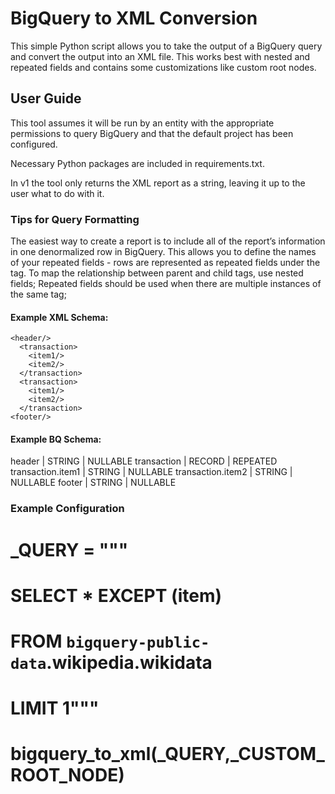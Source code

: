 # BigQuery to XML Conversion
This simple Python script allows you to take the output of a BigQuery query and convert the output into an XML file. This works best with nested and repeated fields and contains some customizations like custom root nodes.


## User Guide

This tool assumes it will be run by an entity with the appropriate permissions to query BigQuery and that the default project has been configured.

Necessary Python packages are included in requirements.txt.

In v1 the tool only returns the XML report as a string, leaving it up to the user what to do with it. 

### Tips for Query Formatting 
The easiest way to create a report is to include all of the report’s information in one denormalized row in BigQuery. 
This allows you to define the names of your repeated fields - rows are represented as repeated fields under the <item/> tag.
To map the relationship between parent and child tags, use nested fields;
Repeated fields should be used when there are multiple instances of the same tag;

#### Example XML Schema:
```
<header/>
  <transaction>
    <item1/>
    <item2/>
  </transaction>
  <transaction>
    <item1/>
    <item2/>
  </transaction>
<footer/>
```
#### Example BQ Schema:
header | STRING | NULLABLE
transaction | RECORD | REPEATED
transaction.item1 | STRING | NULLABLE
transaction.item2 | STRING | NULLABLE
footer | STRING | NULLABLE


### Example Configuration

# _QUERY = """
# SELECT * EXCEPT (item)
# FROM `bigquery-public-data`.wikipedia.wikidata
# LIMIT 1"""
#
# bigquery_to_xml(_QUERY,_CUSTOM_ROOT_NODE)